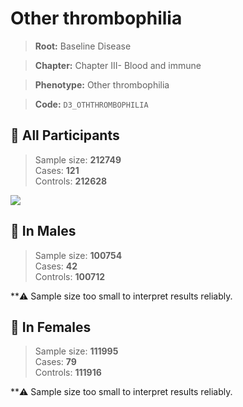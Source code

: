 # Other thrombophilia

> **Root:** Baseline Disease  

> **Chapter:** Chapter III- Blood and immune  

> **Phenotype:** Other thrombophilia  

> **Code:** `D3_OTHTHROMBOPHILIA`

## 🧪 All Participants  
> Sample size: **212749**  
> Cases: **121**  
> Controls: **212628**
<img src="/Disease/Figures/ALL/Incidence/D3_OTHTHROMBOPHILIA.png"/>
<CsvTable src="/public/Disease/Data/ALL/Incidence/COX_D3_OTHTHROMBOPHILIA.csv" label="🔍 View full results" />

## 👨 In Males  
> Sample size: **100754**  
> Cases: **42**  
> Controls: **100712**

**⚠️ Sample size too small to interpret results reliably.


## 👩 In Females  
> Sample size: **111995**  
> Cases: **79**  
> Controls: **111916**

**⚠️ Sample size too small to interpret results reliably.

